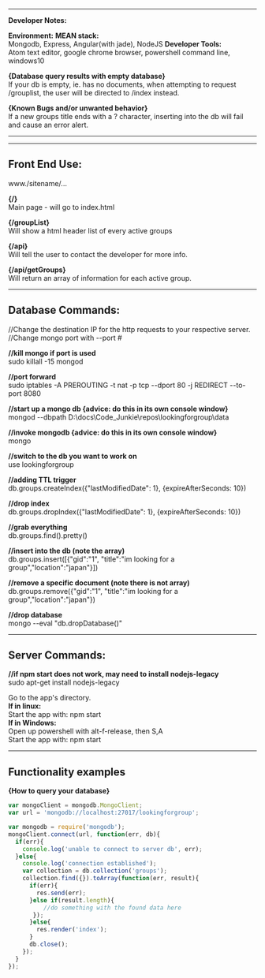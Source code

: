 -------------------------------------------------------------------------------
**Developer Notes:**

**Environment:**
**MEAN stack:**<br/>
  Mongodb, Express, Angular(with jade), NodeJS
**Developer Tools:**<br/>
  Atom text editor, google chrome browser, powershell command line, windows10


**{Database query results with empty database}**<br/>
If your db is empty, ie. has no documents, when attempting to request
/grouplist, the user will be directed to /index instead.

**{Known Bugs and/or unwanted behavior}**<br/>
If a new groups title ends with a ? character, inserting into the db
will fail and cause an error alert.

-------------------------------------------------------------------------------

-------------------------------------------------------------------------------
Front End Use:
-------------------------------------------------------------------------------
www./sitename/...

**{/}**<br/>
Main page - will go to index.html

**{/groupList}**<br/>
Will show a html header list of every active groups

**{/api}**<br/>
Will tell the user to contact the developer for more info.

**{/api/getGroups}**<br/>
Will return an array of information for each active group.

-------------------------------------------------------------------------------
Database Commands:
-------------------------------------------------------------------------------
//Change the destination IP for the http requests to your respective server.
//Change mongo port with --port #

**//kill mongo if port is used**<br/>
sudo killall -15 mongod

**//port forward**<br/>
sudo iptables -A PREROUTING -t nat -p tcp --dport 80 -j REDIRECT --to-port 8080

**//start up a mongo db {advice: do this in its own console window}**<br/>
mongod --dbpath D:\docs\Code_Junkie\repos\lookingforgroup\data

**//invoke mongodb {advice: do this in its own console window}**<br/>
mongo

**//switch to the db you want to work on**<br/>
use lookingforgroup

**//adding TTL trigger**<br/>
db.groups.createIndex({"lastModifiedDate": 1}, {expireAfterSeconds: 10})

**//drop index**<br/>
db.groups.dropIndex({"lastModifiedDate": 1}, {expireAfterSeconds: 10})

**//grab everything**<br/>
db.groups.find().pretty()

**//insert into the db (note the array)**<br/>
db.groups.insert([{"gid":"1",
                "title":"im looking for a group","location":"japan"}])

**//remove a specific document (note there is not array)**<br/>
db.groups.remove({"gid":"1",
                "title":"im looking for a group","location":"japan"})

**//drop database**<br/>
mongo <dbname> --eval "db.dropDatabase()"

-------------------------------------------------------------------------------
Server Commands:
-------------------------------------------------------------------------------
**//if npm start does not work, may need to install nodejs-legacy**<br/>
sudo apt-get install nodejs-legacy

Go to the app's directory.<br/>
  **If in linux:**<br/>
    Start the app with: npm start<br/>
  **If in Windows:**<br/>
    Open up powershell with alt-f-release, then S,A<br/>
    Start the app with: npm start

-------------------------------------------------------------------------------
Functionality examples
-------------------------------------------------------------------------------

**{How to query your database}**<br/>
```javascript
var mongoClient = mongodb.MongoClient;
var url = 'mongodb://localhost:27017/lookingforgroup';

var mongodb = require('mongodb');
mongoClient.connect(url, function(err, db){
  if(err){
    console.log('unable to connect to server db', err);
  }else{
    console.log('connection established');
    var collection = db.collection('groups');
    collection.find({}).toArray(function(err, result){
      if(err){
        res.send(err);
      }else if(result.length){
          //do something with the found data here
       });
      }else{
        res.render('index');
      }
      db.close();
    });
  }
});
```

